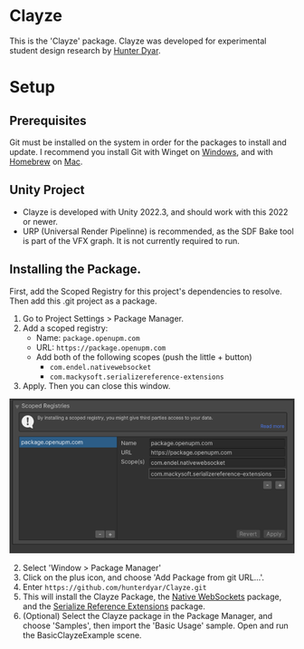 # Clayze
This is the 'Clayze' package. Clayze was developed for experimental student design research by [Hunter Dyar](htttp://hdyar.com). 

# Setup
## Prerequisites
Git must be installed on the system in order for the packages to install and update. I recommend you install Git with Winget on [Windows](https://git-scm.com/download/win), and with [Homebrew](https://brew.sh/) on [Mac](https://git-scm.com/download/mac).

## Unity Project
- Clayze is developed with Unity 2022.3, and should work with this 2022 or newer.
- URP (Universal Render Pipelinne) is recommended, as the SDF Bake tool is part of the VFX graph. It is not currently required to run.

## Installing the Package.
First, add the Scoped Registry for this project's dependencies to resolve. Then add this .git project as a package.
1. Go to Project Settings > Package Manager. 
2. Add a scoped registry:
   - Name: `package.openupm.com`
   - URL: `https://package.openupm.com`
   - Add both of the following scopes (push the little + button)
      - `com.endel.nativewebsocket`
      - `com.mackysoft.serializereference-extensions`
3. Apply. Then you can close this window.

![Scoped Registry Example](./Documentation~/scoped.png)

2. Select 'Window > Package Manager'
2. Click on the plus icon, and choose 'Add Package from git URL...'.
3. Enter `https://github.com/hunterdyar/Clayze.git`
4. This will install the Clayze Package, the [Native WebSockets](https://github.com/endel/NativeWebSocket) package, and the [Serialize Reference Extensions](https://github.com/mackysoft/Unity-SerializeReferenceExtensions) package.
5. (Optional) Select the Clayze package in the Package Manager, and choose 'Samples', then import the 'Basic Usage' sample. Open and run the BasicClayzeExample scene.
